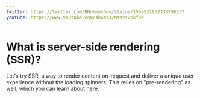 ```yaml
---
twitter: https://twitter.com/BHolmesDev/status/1559532932338958337
youtube: https://www.youtube.com/shorts/NsKzsZbkfDo
---
```


# What is server-side rendering (SSR)?

Let's try SSR, a way to render content on-request and deliver a unique user experience without the loading spinners. This relies on "pre-rendering" as well, which [you can learn about here.](/37)
